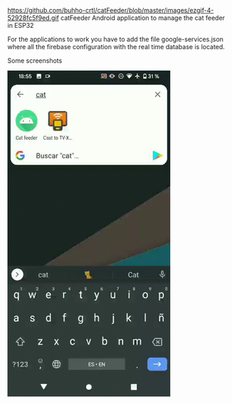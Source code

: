 https://github.com/buhho-crtl/catFeeder/blob/master/images/ezgif-4-52928fc5f9ed.gif catFeeder
Android application to manage the cat feeder in ESP32

For the applications to work you have to add the file google-services.json where all the firebase configuration with the real time database is located.

Some screenshots

![](https://github.com/buhho-crtl/catFeeder/blob/master/images/ezgif-4-52928fc5f9ed.gif)
